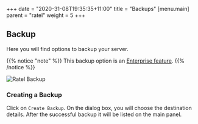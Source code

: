 +++
date = "2020-31-08T19:35:35+11:00"
title = "Backups"
[menu.main]
    parent = "ratel"
    weight = 5
+++

## Backup

Here you will find options to backup your server. 

{{% notice "note" %}}
This backup option is an [Enterprise feature](/enterprise-features/).
{{% /notice %}}

![Ratel Backup](/images/ratel/ratel_backup.png)

### Creating a Backup

Click on `Create Backup`. On the dialog box, you will choose the destination details. After the successful backup it will be listed on the main panel.